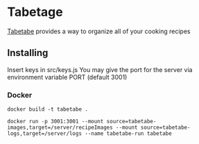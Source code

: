 # Tabetage

[Tabetabe](http://chiaki.vatsul.com:3001) provides a way to organize all of your cooking recipes

## Installing

Insert keys in src/keys.js
You may give the port for the server via environment variable PORT (default 3001)

### Docker

`docker build -t tabetabe .`

`docker run -p 3001:3001 --mount source=tabetabe-images,target=/server/recipeImages --mount source=tabetabe-logs,target=/server/logs --name tabetabe-run tabetabe`
